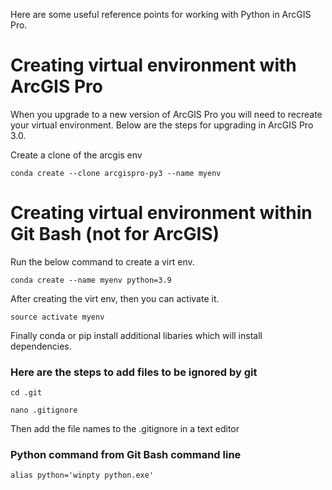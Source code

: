 Here are some useful reference points for working with Python in ArcGIS Pro.

# Creating virtual environment with ArcGIS Pro 
When you upgrade to a new version of ArcGIS Pro you will need to recreate your virtual environment. Below are the steps for upgrading in ArcGIS Pro 3.0.

Create a clone of the arcgis env

``conda create --clone arcgispro-py3 --name myenv``

# Creating virtual environment within Git Bash (not for ArcGIS)

Run the below command to create a virt env.

`conda create --name myenv python=3.9`

After creating the virt env, then you can activate it.

`source activate myenv`

Finally conda or pip install additional libaries which will install dependencies. 

### Here are the steps to add files to be ignored by git

`cd .git`  

`nano .gitignore`  

Then add the file names to the .gitignore in a text editor  

### Python command from Git Bash command line

`alias python='winpty python.exe'`
